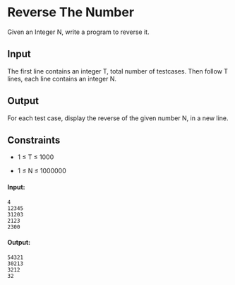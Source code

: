 <h1>Reverse The Number</h1>

<p>
Given an Integer N, write a program to reverse it.
</p>

<h2>Input</h2>
<p>
The first line contains an integer T, total number of testcases. Then follow T lines, each line contains an integer N.
</p>

<h2>Output</h2>
<p>
For each test case, display the reverse of the given number N, in a new line.
</p>

<h2>Constraints</h2>

* 1 ≤ T ≤ 1000

* 1 ≤ N ≤ 1000000

#### Input:

```
4
12345
31203
2123
2300

```

#### Output:

```
54321
30213
3212
32

```
